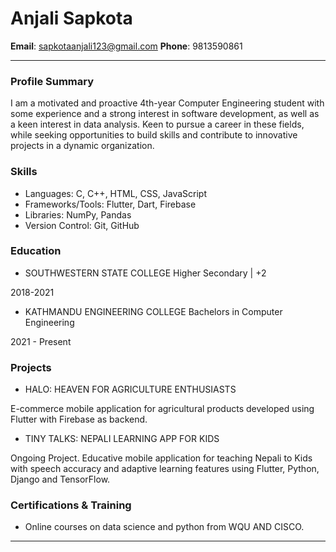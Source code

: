 # Anjali Sapkota

**Email**: sapkotaanjali123@gmail.com
**Phone**: 9813590861


---

### Profile Summary
I am a motivated and proactive 4th-year Computer Engineering student with some experience and a strong interest in software development, as well as a keen interest in data analysis. Keen to pursue a career in these fields, while seeking opportunities to build skills and contribute to innovative projects in a dynamic organization.

### Skills
- Languages: C, C++, HTML, CSS, JavaScript
- Frameworks/Tools: Flutter, Dart, Firebase
- Libraries: NumPy, Pandas
- Version Control: Git, GitHub

### Education
- SOUTHWESTERN STATE COLLEGE Higher Secondary | +2

2018-2021

- KATHMANDU ENGINEERING COLLEGE Bachelors in Computer Engineering

2021 - Present

### Projects
- HALO: HEAVEN FOR AGRICULTURE ENTHUSIASTS

E-commerce mobile application for agricultural products developed using Flutter with Firebase as backend.

- TINY TALKS: NEPALI LEARNING APP FOR KIDS

Ongoing Project. Educative mobile application for teaching Nepali to Kids with speech accuracy and adaptive learning features using Flutter, Python, Django and TensorFlow.

### Certifications & Training
- Online courses on data science and python from WQU AND CISCO.


---


